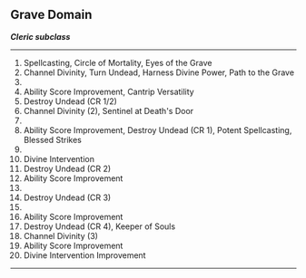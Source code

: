 ﻿## Grave Domain

***Cleric subclass***

___
1. Spellcasting, Circle of Mortality, Eyes of the Grave
2. Channel Divinity, Turn Undead, Harness Divine Power, Path to the Grave
3.  
4. Ability Score Improvement, Cantrip Versatility
5. Destroy Undead (CR 1/2)
6. Channel Divinity (2), Sentinel at Death's Door
7.  
8. Ability Score Improvement, Destroy Undead (CR 1), Potent Spellcasting, Blessed Strikes
9.  
10. Divine Intervention
11. Destroy Undead (CR 2)
12. Ability Score Improvement
13.  
14. Destroy Undead (CR 3)
15.  
16. Ability Score Improvement
17. Destroy Undead (CR 4), Keeper of Souls
18. Channel Divinity (3)
19. Ability Score Improvement
20. Divine Intervention Improvement

---
